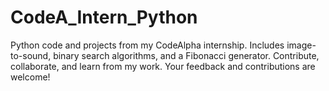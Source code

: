 # CodeA_Intern_Python
Python code and projects from my CodeAlpha internship. Includes image-to-sound, binary search algorithms, and a Fibonacci generator. Contribute, collaborate, and learn from my work. Your feedback and contributions are welcome!
